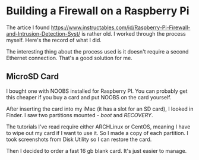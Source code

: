 # Building a Firewall on a Raspberry Pi

The artice I found https://www.instructables.com/id/Raspberry-Pi-Firewall-and-Intrusion-Detection-Syst/ is rather old. I worked through the process myself. Here's the record of what I did.

The interesting thing about the process used is it doesn't require a second Ethernet connection. That's a good solution for me.

## MicroSD Card

I bought one with NOOBS installed for Raspberry PI. You can probably get this cheaper if you buy a card and put NOOBS on the card yourself.

After inserting the card into my iMac (it has a slot for an SD card), I looked in Finder. I saw two partitions mounted - _*boot*_ and _*RECOVERY*_.

The tutorials I've read require either ARCHLinux or CentOS, meaning I have to wipe out my card if I want to use it. So I made a copy of each partition. I took screenshots from Disk Utility so I can restore the card.

Then I decided to order a fast 16 gb blank card. It's just easier to manage.

